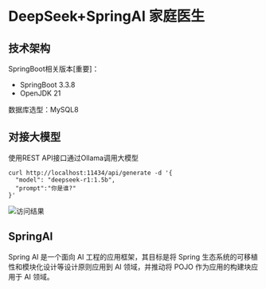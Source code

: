 # DeepSeek+SpringAI 家庭医生


## 技术架构

SpringBoot相关版本[重要]：
- SpringBoot 3.3.8
- OpenJDK 21

数据库选型：MySQL8

## 对接大模型
使用REST API接口通过Ollama调用大模型
```
curl http://localhost:11434/api/generate -d '{
  "model": "deepseek-r1:1.5b",
  "prompt":"你是谁?"
}'
```
![访问结果](https://public-images-1252032054.cos.ap-guangzhou.myqcloud.com/public%2FSnipaste_2025-03-10_22-34-09.png)


## SpringAI
Spring AI 是一个面向 AI 工程的应用框架，其目标是将 Spring 生态系统的可移植性和模块化设计等设计原则应用到 AI 领域，并推动将 POJO 作为应用的构建块应用于 AI 领域。